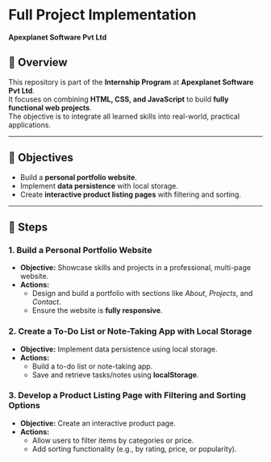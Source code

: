 # Full Project Implementation  
**Apexplanet Software Pvt Ltd**

## 📌 Overview  
This repository is part of the **Internship Program** at **Apexplanet Software Pvt Ltd**.  
It focuses on combining **HTML, CSS, and JavaScript** to build **fully functional web projects**.  
The objective is to integrate all learned skills into real-world, practical applications.  

---

## 🎯 Objectives  
- Build a **personal portfolio website**.  
- Implement **data persistence** with local storage.  
- Create **interactive product listing pages** with filtering and sorting.  

---

## 🚀 Steps  

### 1. Build a Personal Portfolio Website  
- **Objective:** Showcase skills and projects in a professional, multi-page website.  
- **Actions:**  
  - Design and build a portfolio with sections like *About*, *Projects*, and *Contact*.  
  - Ensure the website is **fully responsive**.  

### 2. Create a To-Do List or Note-Taking App with Local Storage  
- **Objective:** Implement data persistence using local storage.  
- **Actions:**  
  - Build a to-do list or note-taking app.  
  - Save and retrieve tasks/notes using **localStorage**.  

### 3. Develop a Product Listing Page with Filtering and Sorting Options  
- **Objective:** Create an interactive product page.  
- **Actions:**  
  - Allow users to filter items by categories or price.  
  - Add sorting functionality (e.g., by rating, price, or popularity).  
